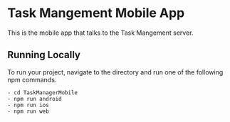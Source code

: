 # Task Mangement Mobile App

This is the mobile app that talks to the Task Mangement server.

## Running Locally

To run your project, navigate to the directory and run one of the following npm commands.

```
- cd TaskManagerMobile
- npm run android
- npm run ios
- npm run web
```